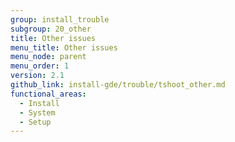 ```yaml
---
group: install_trouble
subgroup: 20_other
title: Other issues
menu_title: Other issues
menu_node: parent
menu_order: 1
version: 2.1
github_link: install-gde/trouble/tshoot_other.md
functional_areas:
  - Install
  - System
  - Setup
---
```


